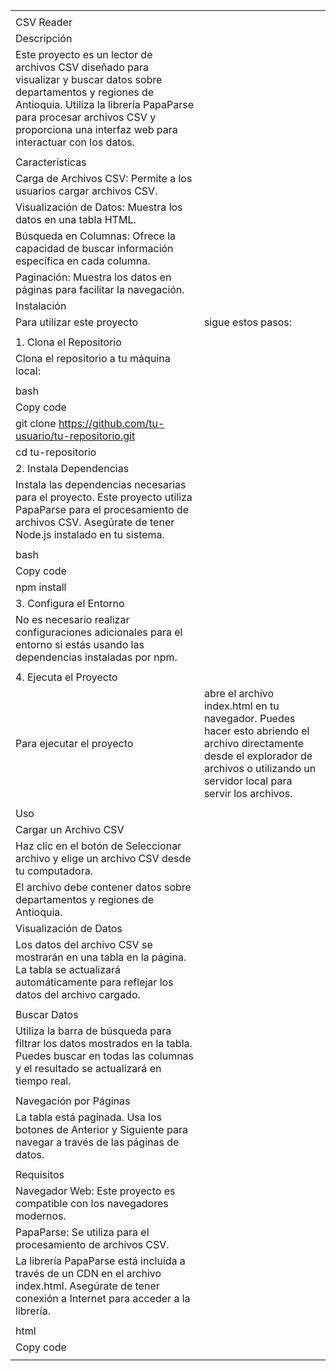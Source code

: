 | | |
|-|-|
| | |
|CSV Reader| |
|Descripción| |
|Este proyecto es un lector de archivos CSV diseñado para visualizar y buscar datos sobre departamentos y regiones de Antioquia. Utiliza la librería PapaParse para procesar archivos CSV y proporciona una interfaz web para interactuar con los datos.| |
| | |
|Características| |
|Carga de Archivos CSV: Permite a los usuarios cargar archivos CSV.| |
|Visualización de Datos: Muestra los datos en una tabla HTML.| |
|Búsqueda en Columnas: Ofrece la capacidad de buscar información específica en cada columna.| |
|Paginación: Muestra los datos en páginas para facilitar la navegación.| |
|Instalación| |
|Para utilizar este proyecto| sigue estos pasos:|
| | |
|1. Clona el Repositorio| |
|Clona el repositorio a tu máquina local:| |
| | |
|bash| |
|Copy code| |
|git clone https://github.com/tu-usuario/tu-repositorio.git| |
|cd tu-repositorio| |
|2. Instala Dependencias| |
|Instala las dependencias necesarias para el proyecto. Este proyecto utiliza PapaParse para el procesamiento de archivos CSV. Asegúrate de tener Node.js instalado en tu sistema.| |
| | |
|bash| |
|Copy code| |
|npm install| |
|3. Configura el Entorno| |
|No es necesario realizar configuraciones adicionales para el entorno si estás usando las dependencias instaladas por npm.| |
| | |
|4. Ejecuta el Proyecto| |
|Para ejecutar el proyecto| abre el archivo index.html en tu navegador. Puedes hacer esto abriendo el archivo directamente desde el explorador de archivos o utilizando un servidor local para servir los archivos.|
| | |
|Uso| |
|Cargar un Archivo CSV| |
|Haz clic en el botón de Seleccionar archivo y elige un archivo CSV desde tu computadora.| |
|El archivo debe contener datos sobre departamentos y regiones de Antioquia.| |
|Visualización de Datos| |
|Los datos del archivo CSV se mostrarán en una tabla en la página. La tabla se actualizará automáticamente para reflejar los datos del archivo cargado.| |
| | |
|Buscar Datos| |
|Utiliza la barra de búsqueda para filtrar los datos mostrados en la tabla. Puedes buscar en todas las columnas y el resultado se actualizará en tiempo real.| |
| | |
|Navegación por Páginas| |
|La tabla está paginada. Usa los botones de Anterior y Siguiente para navegar a través de las páginas de datos.| |
| | |
|Requisitos| |
|Navegador Web: Este proyecto es compatible con los navegadores modernos.| |
|PapaParse: Se utiliza para el procesamiento de archivos CSV.| |
|La librería PapaParse está incluida a través de un CDN en el archivo index.html. Asegúrate de tener conexión a Internet para acceder a la librería.| |
| | |
|html| |
|Copy code| |
|<script src="https://cdnjs.cloudflare.com/ajax/libs/PapaParse/5.3.0/papaparse.min.js"></script>| |
